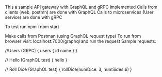 This a sample API gateway with GraphQL and gRPC implemented
Calls from clients (web, postmn) are done with GraphQL
Calls to microservices (User service) are done with gRPC

To test run
npm i
npm start

Make calls from Postman (using GraphQL request type)
To run from browser visit: localhost:7000/graphql and run the request
Sample requests:

//Users (GRPC)
{
  users {
    id
    name
  }
}

// Hello (GraphQL test)
{
    hello
}

// Roll Dice (GraphQL test)
{
  rollDice(numDice: 3, numSides:6)
}